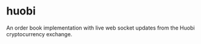 # huobi
An order book implementation with live web socket updates from the Huobi cryptocurrency exchange.
